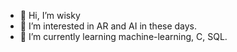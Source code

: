 - 👋 Hi, I’m wisky
- 👀 I’m interested in AR and AI in these days.
- 🌱 I’m currently learning machine-learning, C, SQL.

<!---
wiskerpaddy/wiskerpaddy is a ✨ special ✨ repository because its `README.md` (this file) appears on your GitHub profile.
You can click the Preview link to take a look at your changes.
--->
